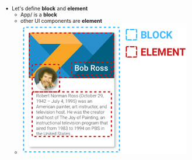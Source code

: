 - Let's define **block** and **element**
  - App/ is a **block**  
  - other UI components are **element** 
  - ![block and element](https://github.com/r06942072/Img/blob/master/0425_Block_and_element.PNG)

